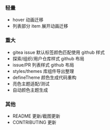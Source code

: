 ### 轻量

- hover 动画迁移
- 列表部分 item 展开动画迁移


### 重大

- gitea issue 默认标签颜色匹配使用 github 样式
- 探索/组织/用户仓库样式 github 布局
- issue/PR 列表样式 github 布局
- styles/themes 库组件导出整理
- defineTheme 颜色生成代码重构
- 亮色主题适配/测试
- 自动颜色主题生成

### 其他

- README 更新/截图更新
- CONTRIBUTING 更新
